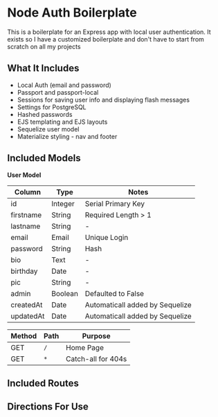 # Node Auth Boilerplate

This is a boilerplate for an Express app with local user authentication. It exists so I have a customized boilerplate and don't have to start from scratch on all my projects

## What It Includes

* Local Auth (email and password)
* Passport and passport-local
* Sessions for saving user info and displaying flash messages
* Settings for PostgreSQL
* Hashed passwords
* EJS templating and EJS layouts
* Sequelize user model
* Materialize styling - nav and footer

## Included Models

**User Model**

| Column | Type | Notes |
| ---------- | ----------- | --------------------------- |
| id | Integer | Serial Primary Key |
| firstname | String | Required Length > 1 |
| lastname | String | - |
| email | Email | Unique Login |
| password | String | Hash |
| bio | Text | - |
| birthday | Date | - |
| pic | String | - |
| admin | Boolean | Defaulted to False |
| createdAt | Date | Automaticall added by Sequelize |
| updatedAt | Date | Automaticall added by Sequelize |

| Method | Path | Purpose |
| ----- | ----------- | --------------------------- |
| GET | `/` | Home Page |
| GET | `*` | Catch-all for 404s |

## Included Routes

## Directions For Use
